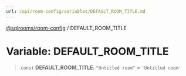 ```yaml
---
url: /api/room-config/variables/DEFAULT_ROOM_TITLE.md
---
```

[@sqlrooms/room-config](../index.md) / DEFAULT\_ROOM\_TITLE

# Variable: DEFAULT\_ROOM\_TITLE

> `const` **DEFAULT\_ROOM\_TITLE**: `"Untitled room"` = `'Untitled room'`
